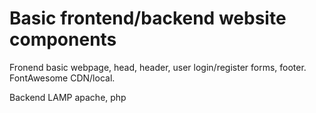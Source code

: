 # Basic frontend/backend website components

Fronend basic webpage, head, header, user login/register forms, footer. FontAwesome CDN/local.

Backend LAMP apache, php
